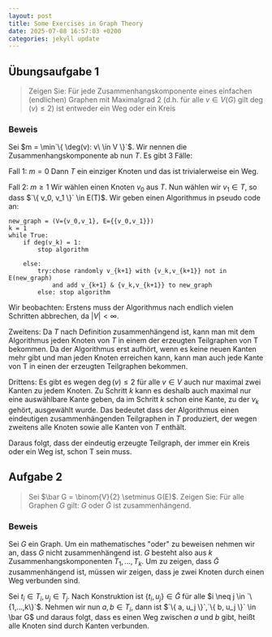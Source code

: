 ```yaml
---
layout: post
title: Some Exercises in Graph Theory
date: 2025-07-08 16:57:03 +0200
categories: jekyll update
---
```

## Übungsaufgabe 1
> Zeigen Sie: Für jede Zusammenhangskomponente eines einfachen (endlichen) Graphen mit Maximalgrad 2 (d.h. für alle $v \in V(G)$ gilt $\deg(v) \leq 2$) ist entweder ein Weg oder ein Kreis

### Beweis
Sei $m = \min`\{ \deg(v): v\ \in V \}`$. Wir nennen die Zusammenhangskomponente ab nun $T$. Es gibt 3 Fälle:

Fall 1: $m = 0$
Dann $T$  ein einziger Knoten und das ist trivialerweise ein Weg. 

Fall 2: $m \geq 1$
Wir wählen einen Knoten $v_0$ aus $T$. Nun wählen wir $v_1 \in T$, so dass $`\{ v_0, v_1 \}` \in E(T)$. Wir geben einen Algorithmus in pseudo code an:

```
new_graph = (V={v_0,v_1}, E={{v_0,v_1}})
k = 1
while True: 
	if deg(v_k) = 1:
		stop algorithm

	else:
		try:chose randomly v_{k+1} with {v_k,v_{k+1}} not in E(new_graph) 
			and add v_{k+1} & {v_k,v_{k+1}} to new_graph
		else: stop algorithm
```  
 
Wir beobachten: 
Erstens muss der Algorithmus nach endlich vielen Schritten abbrechen, da $|V| < \infty$.

Zweitens: Da $T$ nach Definition zusammenhängend ist, kann man mit dem Algorithmus jeden Knoten von $T$ in einem der erzeugten Teilgraphen von T bekommen.  Da der Algorithmus erst aufhört, wenn es keine neuen Kanten mehr gibt und man jeden Knoten erreichen kann, kann man auch jede Kante von T in einen der erzeugten Teilgraphen bekommen.

Drittens: Es gibt es wegen $\deg(v) \leq 2$ für alle $v \in V$  auch nur maximal zwei Kanten zu jedem Knoten. Zu Schritt $k$ kann es deshalb auch maximal nur eine auswählbare Kante geben, da im Schritt $k$ schon eine Kante, zu der $v_k$ gehört, ausgewählt wurde. Das bedeutet dass der Algorithmus einen eindeutigen zusammenhängenden Teilgraphen in $T$ produziert, der wegen zweitens alle Knoten sowie alle Kanten von $T$ enthält. 

Daraus folgt, dass der eindeutig erzeugte Teilgraph, der immer ein Kreis oder ein Weg ist, schon T sein muss. 

## Aufgabe 2
> Sei $\bar G = \binom{V}{2} \setminus G(E)$. Zeigen Sie: Für alle Graphen $G$ gilt: $G$ oder $\bar G$ ist zusammenhängend. 

### Beweis
Sei $G$ ein Graph. Um ein mathematisches "oder" zu beweisen nehmen wir an, dass $G$ nicht zusammenhängend ist. $G$ besteht also aus $k$ Zusammenhangskomponenten $T_1,...,T_k$. Um zu zeigen, dass $\bar G$ zusammenhängend ist, müssen wir zeigen, dass je zwei Knoten durch einen Weg verbunden sind. 

Sei $t_i \in T_i, u_j \in T_j$. Nach Konstruktion ist $`\{ t_i, u_j \} \in \bar G`$ für alle $i \neq j \in `\{1,...,k\}`$. Nehmen wir nun $a,b \in T_i$, dann ist $`\{ a, u_j \}`,`\{ b, u_j \}` \in \bar G$ und daraus folgt, dass es einen Weg zwischen $a$ und $b$ gibt, heißt alle Knoten sind durch Kanten verbunden. 